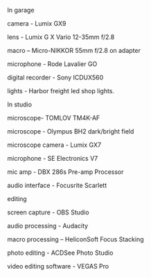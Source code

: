 In garage 

camera - Lumix GX9  

lens - Lumix G X Vario 12-35mm f/2.8 

macro – Micro-NIKKOR 55mm f/2.8 on adapter 

microphone - Rode Lavalier GO 

digital recorder - Sony ICDUX560 

lights - Harbor freight led shop lights.  



In studio 

microscope- TOMLOV TM4K-AF  

microscope - Olympus BH2 dark/bright field 

microscope camera - Lumix GX7 

microphone - SE Electronics V7  

mic amp - DBX 286s Pre-amp Processor 

audio interface - Focusrite Scarlett   


editing 

screen capture - OBS Studio 

audio processing - Audacity 

macro processing – HeliconSoft Focus Stacking 

photo editing - ACDSee Photo Studio 

video editing software - VEGAS Pro  


